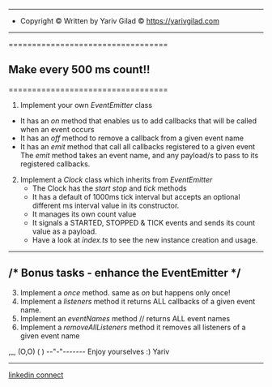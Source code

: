 <!-- prettier-ignore-start -->

---------------------------------------------------------------
* Copyright © Written by Yariv Gilad © <https://yarivgilad.com> 
---------------------------------------------------------------

==================================
  ## Make every 500 ms count!!
==================================

1. Implement your own *EventEmitter* class 
  - It has an *on* method that enables us to add callbacks
    that will be called when an event occurs
  - It has an *off* method to remove a callback from a given event name
  - It has an *emit* method that call all callbacks registered to a given event
    The *emit* method takes an event name, and any payload/s to pass to its registered callbacks.

2. Implement a *Clock* class which inherits from *EventEmitter*
   - The Clock has the *start* *stop* and *tick* methods
   - It has a default of 1000ms tick interval 
     but accepts an optional different ms interval value in its constructor.
   - It manages its own count value
   - It signals a STARTED, STOPPED & TICK events
     and sends its count value as a payload.
   - Have a look at *index.ts* to see the new instance creation and usage.

------------------------------------------------
/* Bonus tasks - enhance the EventEmitter */
------------------------------------------------
3. Implement a *once* method. same as *on* but happens only once!
4. Implement a *listeners* method 
   it returns ALL callbacks of a given event name.
5. Implement an *eventNames* method
   // returns ALL event names
6. Implement a *removeAllListeners* method
   it removes all listeners of a given event name


  ,_,
 (O,O)
 (   )
--"-"-------
Enjoy yourselves :)
Yariv

------------------------------------------------------------
[linkedin connect](https://www.linkedin.com/in/yarivgilad/)

<!-- prettier-ignore-end -->
